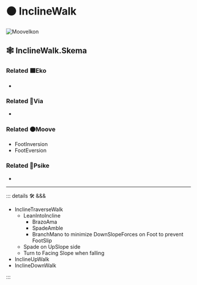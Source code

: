 # 🟠 <mooves>InclineWalk</mooves>

![MooveIkon](/Moove/Moove_Ikon.png)

## 🕸 InclineWalk.Skema

### Related 🟩<ekos>Eko</ekos>

-

### Related 🔻<via>Via</via>

-

### Related 🟠<mooves>Moove</mooves>

- FootInversion
- FootEversion

### Related 💜<psike>Psike</psike>

-

---

<!-- =================================================== -->
<!-- =================================================== -->
<!-- =================================================== -->
<!-- =================================================== -->
<!-- =================================================== -->
::: details 🛠 <dev>&&&</dev>

- InclineTraverseWalk
    - LeanIntoIncline
        - BrazoAma
        - SpadeAmble
        - BranchMano to minimize DownSlopeForces on Foot to prevent FootSlip
    - Spade on UpSlope side
    - Turn to Facing Slope when falling
- InclineUpWalk
- InclineDownWalk

:::
